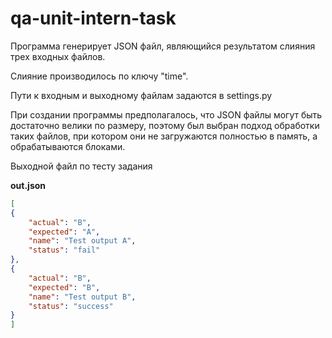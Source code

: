 # qa-unit-intern-task
Программа генерирует JSON файл, являющийся результатом слияния трех входных файлов. 

Слияние производилось по ключу "time".

Пути к входным и выходному файлам задаются в settings.py

При создании программы предполагалось, что JSON файлы могут быть достаточно велики по размеру, поэтому был выбран подход обработки таких файлов, при котором они не загружаются полностью в память, а обрабатываются блоками.

Выходной файл по тесту задания

**out.json**
```json
[
{
    "actual": "B",
    "expected": "A",
    "name": "Test output A",
    "status": "fail"
},
{
    "actual": "B",
    "expected": "B",
    "name": "Test output B",
    "status": "success"
}
]
```